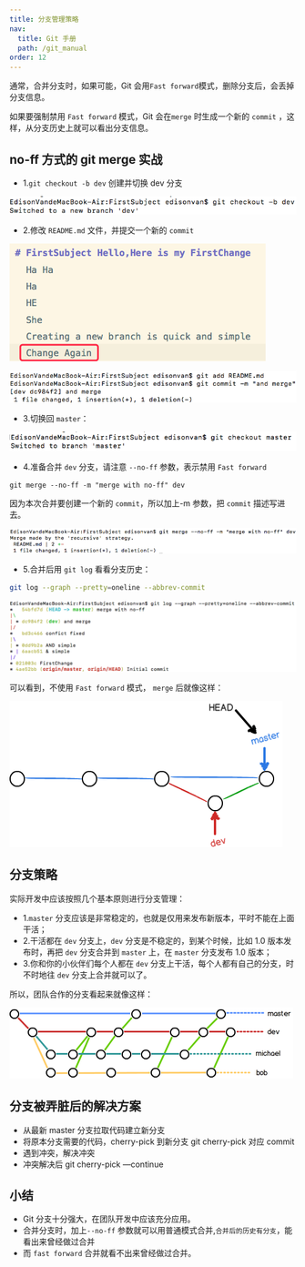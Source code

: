 ```yaml
---
title: 分支管理策略
nav:
  title: Git 手册
  path: /git_manual
order: 12
---
```


通常，合并分支时，如果可能，Git 会用`Fast forward`模式，删除分支后，会丢掉分支信息。

如果要强制禁用 `Fast forward` 模式，Git 会在`merge` 时生成一个新的 `commit` ，这样，从分支历史上就可以看出分支信息。

## no-ff 方式的 git merge 实战

- 1.`git checkout -b dev` 创建并切换 dev 分支

![11-1](../../assets/11-1.png)

- 2.修改 `README.md` 文件，并提交一个新的 `commit`

![11-2](../../assets/11-2.png)

![11-3](../../assets/11-3.png)

- 3.切换回 `master`：

![11-4](../../assets/11-4.png)

- 4.准备合并 `dev` 分支，请注意 `--no-ff` 参数，表示禁用 `Fast forward`

```
git merge --no-ff -m "merge with no-ff" dev
```

因为本次合并要创建一个新的 `commit`，所以加上-m 参数，把 `commit` 描述写进去。

![11-5](../../assets/11-5.png)

- 5.合并后用 `git log` 看看分支历史：

```bash
git log --graph --pretty=oneline --abbrev-commit
```

![11-6](../../assets/11-6.png)

可以看到，不使用 `Fast forward` 模式， `merge` 后就像这样：

![11-7](../../assets/11-7.png)

## 分支策略

实际开发中应该按照几个基本原则进行分支管理：

- 1.`master` 分支应该是非常稳定的，也就是仅用来发布新版本，平时不能在上面干活；
- 2.干活都在 `dev` 分支上，`dev` 分支是不稳定的，到某个时候，比如 1.0 版本发布时，再把 `dev` 分支合并到 `master` 上，在 `master` 分支发布 1.0 版本；
- 3.你和你的小伙伴们每个人都在 `dev` 分支上干活，每个人都有自己的分支，时不时地往 `dev` 分支上合并就可以了。

所以，团队合作的分支看起来就像这样：

![11-8](../../assets/11-8.png)

## 分支被弄脏后的解决方案

- 从最新 master 分支拉取代码建立新分支
- 将原本分支需要的代码，cherry-pick 到新分支 git cherry-pick 对应 commit
- 遇到冲突，解决冲突
- 冲突解决后 git cherry-pick —continue

## 小结

- Git 分支十分强大，在团队开发中应该充分应用。
- 合并分支时，加上`--no-ff` 参数就可以用普通模式合并,`合并后的历史有分支`，能看出来曾经做过合并
- 而 `fast forward` 合并就看不出来曾经做过合并。


